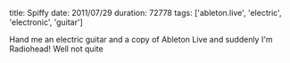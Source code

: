 title: Spiffy
date: 2011/07/29
duration: 72778
tags: ['ableton.live', 'electric', 'electronic', 'guitar']

Hand me an electric guitar and a copy of Ableton Live and suddenly I'm Radiohead! Well not quite
